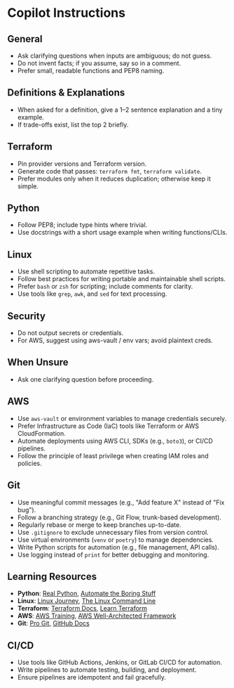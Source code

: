 # Copilot Instructions

## General

- Ask clarifying questions when inputs are ambiguous; do not guess.
- Do not invent facts; if you assume, say so in a comment.
- Prefer small, readable functions and PEP8 naming.

## Definitions & Explanations

- When asked for a definition, give a 1–2 sentence explanation and a tiny example.
- If trade-offs exist, list the top 2 briefly.

## Terraform

- Pin provider versions and Terraform version.
- Generate code that passes: `terraform fmt`, `terraform validate`.
- Prefer modules only when it reduces duplication; otherwise keep it simple.

## Python

- Follow PEP8; include type hints where trivial.
- Use docstrings with a short usage example when writing functions/CLIs.

## Linux

- Use shell scripting to automate repetitive tasks.
- Follow best practices for writing portable and maintainable shell scripts.
- Prefer `bash` or `zsh` for scripting; include comments for clarity.
- Use tools like `grep`, `awk`, and `sed` for text processing.

## Security

- Do not output secrets or credentials.
- For AWS, suggest using aws-vault / env vars; avoid plaintext creds.

## When Unsure

- Ask one clarifying question before proceeding.

## AWS

- Use `aws-vault` or environment variables to manage credentials securely.
- Prefer Infrastructure as Code (IaC) tools like Terraform or AWS CloudFormation.
- Automate deployments using AWS CLI, SDKs (e.g., `boto3`), or CI/CD pipelines.
- Follow the principle of least privilege when creating IAM roles and policies.

## Git

- Use meaningful commit messages (e.g., "Add feature X" instead of "Fix bug").
- Follow a branching strategy (e.g., Git Flow, trunk-based development).
- Regularly rebase or merge to keep branches up-to-date.
- Use `.gitignore` to exclude unnecessary files from version control.
- Use virtual environments (`venv` or `poetry`) to manage dependencies.
- Write Python scripts for automation (e.g., file management, API calls).
- Use logging instead of `print` for better debugging and monitoring.

## Learning Resources

- **Python**: [Real Python](https://realpython.com), [Automate the Boring Stuff](https://automatetheboringstuff.com)
- **Linux**: [Linux Journey](https://linuxjourney.com), [The Linux Command Line](https://linuxcommand.org)
- **Terraform**: [Terraform Docs](https://developer.hashicorp.com/terraform/docs), [Learn Terraform](https://learn.hashicorp.com/terraform)
- **AWS**: [AWS Training](https://aws.amazon.com/training), [AWS Well-Architected Framework](https://aws.amazon.com/architecture/well-architected)
- **Git**: [Pro Git](https://git-scm.com/book/en/v2), [GitHub Docs](https://docs.github.com)

## CI/CD

- Use tools like GitHub Actions, Jenkins, or GitLab CI/CD for automation.
- Write pipelines to automate testing, building, and deployment.
- Ensure pipelines are idempotent and fail gracefully.
